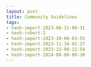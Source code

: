 ```yaml
---
layout: post
title: Community Guidelines
tags:
- hash-import-2023-08-31-00-31
- hash-robert-2
- hash-import-2023-10-06-03-55
- hash-import-2023-11-16-01-27
- hash-import-2023-12-08-12-54
- hash-import-2024-08-08-00-38
---
```


